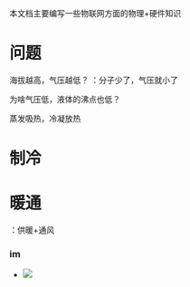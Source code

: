 本文档主要编写一些物联网方面的物理+硬件知识

# 问题

海拔越高，气压越低？
：分子少了，气压就小了

为啥气压低，液体的沸点也低？

蒸发吸热，冷凝放热

# 制冷

# 暖通

：供暖+通风

### im

+ ![](1.png)
